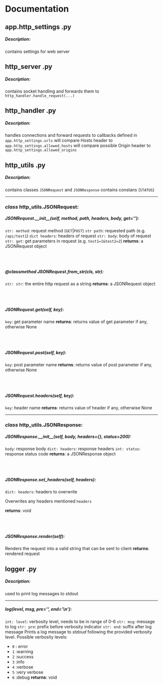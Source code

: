 


# Documentation

## app.http_settings .py
##### Description:
contains settings for web server

## http_server .py
##### Description:
contains socket handling and forwards them to `http_handler.handle_request(...)`

## http_handler .py
##### Description:
handles connections and forward requests to callbacks defined in `app.http_settings.urls`
will compare Hosts header to `app.http_settings.allowed_hosts`
will compare possible Origin header to `app.http_settings.allowed_origins`

## http_utils .py
##### Description:
contains classes `JSONRequest` and `JSONResponse`
contains constans (`STATUS`)

---
### *class* http_utils.JSONRequest:

##### JSONRequest.\_\_init\_\_(self, method, path, headers, body, get=''):
`str: method`: request method (`GET`|`POST`)
`str path`: requested path (e.g. `/api/test1`)
`dict headers`: headers of request
`str: body`: body of request
`str: get`: get parameters in request (e.g. `test1=1&test2=2`)
**returns**: a JSONRequest object

<br />
<br />

#####  @classmethod JSONRequest.from_str(cls, str):
`str: str`: the entire http request as a string
**returns**: a JSONRequest object

<br />
<br />

#####  JSONRequest.get(self, key):
`key`: get parameter name
**returns**: returns value of get parameter if any, otherwise None

<br />
<br />

#####  JSONRequest.post(self, key):
`key`: post parameter name
**returns**: returns value of post parameter if any, otherwise None

<br />
<br />

#####  JSONRequest.headers(self, key):
`key`: header name
**returns**: returns value of header if any, otherwise None

---
### *class* http_utils.JSONResponse:

#####  JSONResponse.\_\_init\_\_(self, body, headers={}, status=200):
`body`: response body
`dict: headers`: response headers
`int: status`: response status code
**returns**: a JSONResponse object

<br />
<br />

#####  JSONResponse.set_headers(self, headers):
`dict: headers`: headers to overwrite

Overwrites any headers mentioned `headers`

**returns**: void

<br />
<br />

#####  JSONResponse.render(self):
Renders the request into a valid string that can be sent to client
**returns**: rendered request

## logger .py
##### Description:
used to print log messages to stdout

---
##### log(level, msg, pre='', end='\n'):
`int: level`: verbosity level, needs to be in range of 0-6
`str: msg`: message to log
`str: pre`: prefix before verbosity indicator
`str: end`: suffix after log message
Prints a log message to *stdoud* following the provided verbosity level.
Possible verbosity levels:
- `0` : error
- `1` :warning
- `2` :success
- `3` :info
- `4` :verbose
- `5` :very verbose
- `6` :debug
**returns**: void
